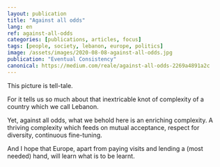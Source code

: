 ```yaml
---
layout: publication
title: "Against all odds"
lang: en
ref: against-all-odds
categories: [publications, articles, focus]
tags: [people, society, lebanon, europe, politics]
image: /assets/images/2020-08-08-against-all-odds.jpg
publication: "Eventual Consistency"
canonical: https://medium.com/reale/against-all-odds-2269a4891a2c
---
```


This picture is tell-tale.

For it tells us so much about that inextricable knot of complexity of a country which we call Lebanon.

Yet, against all odds, what we behold here is an enriching complexity. A thriving complexity which feeds on mutual acceptance, respect for diversity, continuous fine-tuning.

And I hope that Europe, apart from paying visits and lending a (most needed) hand, will learn what is to be learnt.
